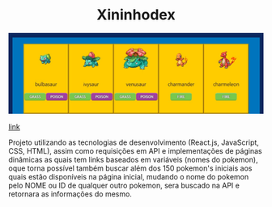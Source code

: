 <h1 align="center" > Xininhodex </h1>
<p align="center">
  <img src="./src/images/capaProjeto.png" title="imagem da aplicação exibindo pokemon's, sua imagem nome e os tipos deles" alt="imagem da aplicação exibindo pokemon's, sua imagem nome e os tipos deles">
</p>

<a href="https://heronbaruch.github.io/Xininhodex/"> link</a>

Projeto utilizando as tecnologias de desenvolvimento (React.js, JavaScript, CSS, HTML), assim como requisições em API e implementações de páginas dinâmicas as quais tem links baseados em variáveis (nomes do pokemon), oque torna possível também buscar além dos 150 pokemon's iniciais aos quais estão disponíveis na página inicial, mudando o nome do pokemon pelo NOME ou ID de qualquer outro pokemon, sera buscado na API e retornara as informações do mesmo.
